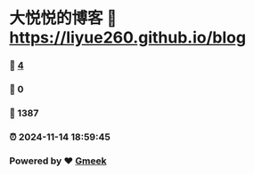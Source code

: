 # 大悦悦的博客 :link: https://liyue260.github.io/blog 
### :page_facing_up: [4](https://liyue260.github.io/blog/tag.html) 
### :speech_balloon: 0 
### :hibiscus: 1387 
### :alarm_clock: 2024-11-14 18:59:45 
### Powered by :heart: [Gmeek](https://github.com/Meekdai/Gmeek)
